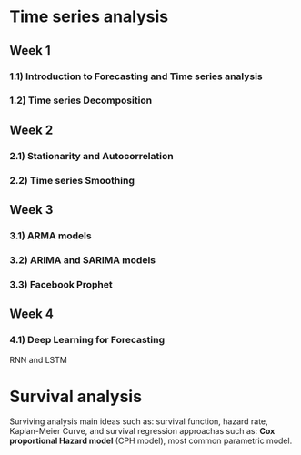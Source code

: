 # Time series analysis

## Week 1

### 1.1) Introduction to Forecasting and Time series analysis

### 1.2) Time series Decomposition

## Week 2

### 2.1) Stationarity and Autocorrelation

### 2.2) Time series Smoothing

## Week 3

### 3.1) ARMA models

### 3.2) ARIMA and SARIMA models

### 3.3) Facebook Prophet

## Week 4

### 4.1) Deep Learning for Forecasting 
RNN and LSTM


# Survival analysis

Surviving analysis main ideas such as: survival function, hazard rate, Kaplan-Meier Curve, and survival regression approachas such as: **Cox proportional Hazard model** (CPH model), most common parametric model.

<!-- 1. [Prophet](#prophet) -->
<!-- 2. [Coursera: Specialized Models: Time Series and Survival Analysis](#coursera) -->

<!-- ## 1) <a id='prophet'></a>Prophet -->

<!-- Prophet playground obtained from [here](https://www.youtube.com/watch?v=KvLG1uTC-KU&list=LL&index=17) -->

<!-- ## 2) <a id='coursera'></a>Coursera: Specialized Models: Time Series and Survival Analysis -->

